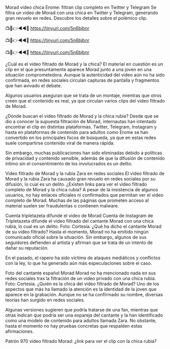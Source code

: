 Morad video chica Erome: filtran clip completo en Twitter y Telegram
Se filtra un video de Morad con una chica en Twitter y Telegram, generando gran revuelo en redes. Descubre los detalles sobre el polémico clip.


📺📱👉◄◄🔴  https://tinyurl.com/5n6bjbnr

📺📱👉◄◄🔴  https://tinyurl.com/5n6bjbnr

📺📱👉◄◄🔴  https://tinyurl.com/5n6bjbnr



¿Cuál es el video filtrado de Morad y la chica?
El material en cuestión es un clip en el que presuntamente aparece Morad junto a una joven en una situación comprometedora. Aunque la autenticidad del video aún no ha sido confirmada, en redes sociales circulan capturas de pantalla y fragmentos que han avivado el debate.

Algunos usuarios aseguran que se trata de un montaje, mientras que otros creen que el contenido es real, ya que circulan varios clips del video filtrado de Morad.


¿Dónde buscan el video filtrado de Morad y la chica rubia?
Desde que se dio a conocer la supuesta filtración de Morad, internautas han intentado encontrar el clip en distintas plataformas. Twitter, Telegram, Instagram y hasta en plataformas de contenido para adultos como Erome se han convertido en los principales focos de búsqueda, ya que en estas redes suele compartirse contenido viral de manera rápida.

Sin embargo, muchas publicaciones han sido eliminadas debido a políticas de privacidad y contenido sensible, además de que la difusión de contenido íntimo sin el consentimiento de los involucrados es un delito.

Video filtrado de Morad y la rubia Zara en redes sociales
El video filtrado de Morad y la rubia Zara ha causado gran revuelo en redes sociales por su difusión, lo cual es un delito.
¿Existen links para ver el video filtrado completo de Morad y la chica rubia?
A pesar de la insistencia de algunos usuarios, no hay enlaces oficiales ni confirmados que permitan ver el video completo de Morad. Muchas de las páginas que prometen acceso al material suelen ser fraudulentas o contienen malware.

Cuenta tripletazeta difunde el video de Morad
Cuenta de Instagram de Tripletazeta difunde el video filtrado del cantante Morad con una chica rubia, lo cual es un delito. Foto: Cortesía.
¿Qué ha dicho el cantante Morad de su video filtrado?
Hasta el momento, Morad no ha emitido ningún comunicado oficial sobre la situación. Sin embargo, algunos de sus seguidores defienden al artista y afirman que se trata de un intento de dañar su reputación.

En el pasado, el rapero ha sido víctima de ataques mediáticos y conflictos con la ley, lo que ha generado aún más especulaciones sobre el caso.

Foto del cantante español Morad 
Morad no ha mencionado nada en sus redes sociales tras la filtración de un video privado con una chica rubia. Foto: Cortesía.
¿Quién es la chica del video filtrado de Morad?
Uno de los aspectos que más ha llamado la atención es la identidad de la joven que aparece en la grabación. Aunque no se ha confirmado su nombre, diversas teorías han surgido en redes sociales.

Algunas versiones sugieren que podría tratarse de una fan, mientras que otras indican que podría ser una expareja del cantante y la han identificado como una modelo de contenido para adultos llamada Zara. No obstante, hasta el momento no hay pruebas concretas que respalden estas afirmaciones.

Patrón 970 video filtrado Morad: ¿link para ver el clip con la chica rubia?
